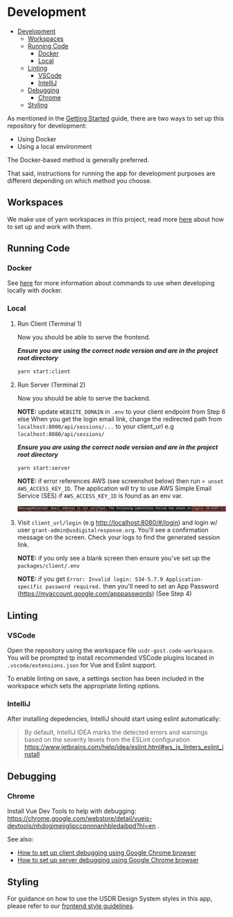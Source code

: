 
# Development

- [Development](#development)
  - [Workspaces](#workspaces)
  - [Running Code](#running-code)
    - [Docker](#docker)
    - [Local](#local)
  - [Linting](#linting)
    - [VSCode](#vscode)
    - [IntelliJ](#intellij)
  - [Debugging](#debugging)
    - [Chrome](#chrome)
  - [Styling](#styling)

As mentioned in the [Getting Started](../docs/getting-started.md) guide, there are two ways to set up this repository for development:

- Using Docker
- Using a local environment

The Docker-based method is generally preferred.

That said, instructions for running the app for development purposes are different depending on which method you choose.

## Workspaces

We make use of yarn workspaces in this project, read more [here](./workspaces.md) about how to set up and work with them.

## Running Code

### Docker

See [here](../docker/README.md) for more information about commands to use when developing locally with docker.

### Local

1. Run Client (Terminal 1)

   Now you should be able to serve the frontend.

   ***Ensure you are using the correct node version and are in the project root directory***

   ```sh
   yarn start:client
   ```

1. Run Server (Terminal 2)

   Now you should be able to serve the backend.

   **NOTE:** update `WEBSITE_DOMAIN` in `.env` to your client endpoint from Step 6 else When you get the login email link, change the redirected path from `localhost:8000/api/sessions/...` to your client_url e.g `localhost:8080/api/sessions/`

   ***Ensure you are using the correct node version and are in the project root directory***

   ```sh
   yarn start:server
   ```

   **NOTE:** if error references AWS (see screenshot below) then run `> unset AWS_ACCESS_KEY_ID`. The application will try to use AWS Simple Email Service (SES) if `AWS_ACCESS_KEY_ID` is found as an env var.

   ![AWS SES Error](./img/error-aws-ses.png)

1. Visit `client_url/login` (e.g <http://localhost:8080/#/login>) and login w/ user `grant-admin@usdigitalresponse.org`. You'll see a confirmation message on the screen. Check your logs to find the generated session link.

   **NOTE:** if you only see a blank screen then ensure you've set up the `packages/client/.env`

   **NOTE:** if you get `Error: Invalid login: 534-5.7.9 Application-specific password required.` then you'll need to set an App Password (<https://myaccount.google.com/apppasswords>) (See Step 4)

## Linting

### VSCode

Open the repository using the workspace file `usdr-gost.code-workspace`. You will be prompted tp install recommended VSCode plugins located in `.vscode/extensions.json` for Vue and Eslint support.

To enable linting on save, a settings section has been included in the workspace which sets the appropriate linting options.

### IntelliJ

After installing depedencies, IntelliJ should start using eslint automatically:

> By default, IntelliJ IDEA marks the detected errors and warnings based on the severity levels from the ESLint configuration
> <https://www.jetbrains.com/help/idea/eslint.html#ws_js_linters_eslint_install>

## Debugging

### Chrome

Install Vue Dev Tools to help with debugging: <https://chrome.google.com/webstore/detail/vuejs-devtools/nhdogjmejiglipccpnnnanhbledajbpd?hl=en> .

See also:

- [How to set up client debugging using Google Chrome browser](https://github.com/usdigitalresponse/usdr-gost/wiki/How-to-set-up-client-debugging-using-Google-Chrome-browser)
- [How to set up server debugging using Google Chrome browser](https://github.com/usdigitalresponse/usdr-gost/wiki/How-to-set-up-server-debugging-using-Google-Chrome-browser)

## Styling

For guidance on how to use the USDR Design System styles in this app, please refer to our [frontend style guidelines](./styling.md).
